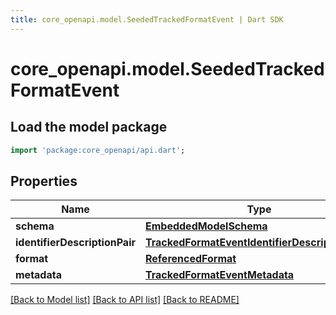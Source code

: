 ```yaml
---
title: core_openapi.model.SeededTrackedFormatEvent | Dart SDK
---
```


# core_openapi.model.SeededTrackedFormatEvent

## Load the model package
```dart
import 'package:core_openapi/api.dart';
```

## Properties
Name | Type | Description | Notes
------------ | ------------- | ------------- | -------------
**schema** | [**EmbeddedModelSchema**](EmbeddedModelSchema.md) |  | [optional] 
**identifierDescriptionPair** | [**TrackedFormatEventIdentifierDescriptionPairs**](TrackedFormatEventIdentifierDescriptionPairs.md) |  | 
**format** | [**ReferencedFormat**](ReferencedFormat.md) |  | 
**metadata** | [**TrackedFormatEventMetadata**](TrackedFormatEventMetadata.md) |  | [optional] 

[[Back to Model list]](../README.md#documentation-for-models) [[Back to API list]](../README.md#documentation-for-api-endpoints) [[Back to README]](../README.md)


